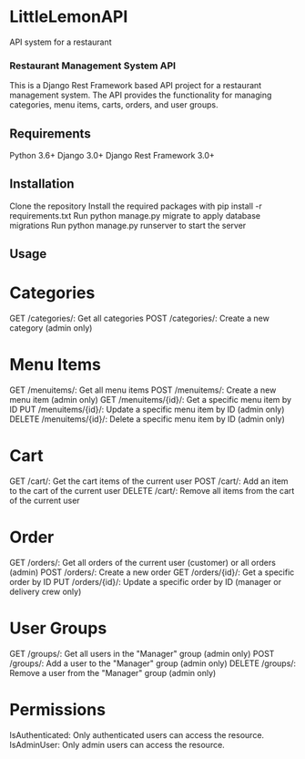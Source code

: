# LittleLemonAPI
API system for a restaurant
### Restaurant Management System API
This is a Django Rest Framework based API project for a restaurant management system. The API provides the functionality for managing categories, menu items, carts, orders, and user groups.

## Requirements

Python 3.6+
Django 3.0+
Django Rest Framework 3.0+

## Installation

Clone the repository
Install the required packages with pip install -r requirements.txt
Run python manage.py migrate to apply database migrations
Run python manage.py runserver to start the server

## Usage

# Categories
GET /categories/: Get all categories
POST /categories/: Create a new category (admin only)

# Menu Items

GET /menuitems/: Get all menu items
POST /menuitems/: Create a new menu item (admin only)
GET /menuitems/{id}/: Get a specific menu item by ID
PUT /menuitems/{id}/: Update a specific menu item by ID (admin only)
DELETE /menuitems/{id}/: Delete a specific menu item by ID (admin only)

# Cart

GET /cart/: Get the cart items of the current user
POST /cart/: Add an item to the cart of the current user
DELETE /cart/: Remove all items from the cart of the current user

# Order
GET /orders/: Get all orders of the current user (customer) or all orders (admin)
POST /orders/: Create a new order
GET /orders/{id}/: Get a specific order by ID
PUT /orders/{id}/: Update a specific order by ID (manager or delivery crew only)

# User Groups

GET /groups/: Get all users in the "Manager" group (admin only)
POST /groups/: Add a user to the "Manager" group (admin only)
DELETE /groups/: Remove a user from the "Manager" group (admin only)

# Permissions
IsAuthenticated: Only authenticated users can access the resource.
IsAdminUser: Only admin users can access the resource.
